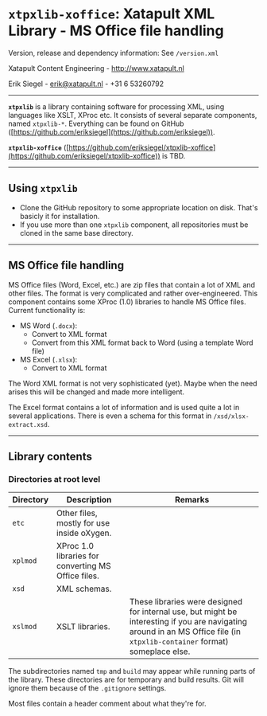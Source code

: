 # `xtpxlib-xoffice`: Xatapult XML Library - MS Office file handling

Version, release and dependency information: See `/version.xml` 

Xatapult Content Engineering - http://www.xatapult.nl

Erik Siegel - erik@xatapult.nl - +31 6 53260792

----

**`xtpxlib`** is a library containing software for processing XML, using languages like 
XSLT, XProc etc. It consists of several separate components, named `xtpxlib-*`. Everything can be found on GitHub ([https://github.com/eriksiegel](https://github.com/eriksiegel)).

**`xtpxlib-xoffice`** ([https://github.com/eriksiegel/xtpxlib-xoffice](https://github.com/eriksiegel/xtpxlib-xoffice)) is TBD.

----

## Using `xtpxlib`

* Clone the GitHub repository to some appropriate location on disk. That's basicly it for installation.
* If you use more than one `xtpxlib` component, all repositories must be cloned in the same base directory.

----

## MS Office file handling

MS Office files (Word, Excel, etc.) are zip files that contain a lot of XML and other files. The format is very complicated and rather over-engineered. This component contains some XProc (1.0) libraries to handle MS Office files. Current functionality is:

* MS Word (`.docx`):
  * Convert to XML format
  * Convert from this XML format back to Word (using a template Word file)
* MS Excel (`.xlsx`):
  * Convert to XML format
  
The Word XML format is not very sophisticated (yet). Maybe when the need arises this will be changed and made more intelligent.

The Excel format contains a lot of information and is used quite a lot in several applications. There is even a schema for this format in `/xsd/xlsx-extract.xsd`.

----

## Library contents

### Directories at root level

| Directory | Description | Remarks |
| --------- | ----------- | --------|
| `etc` | Other files, mostly for use inside oXygen. |  |
| `xplmod` | XProc 1.0 libraries for converting MS Office files. |  |
| `xsd` | XML schemas. |  |
| `xslmod` | XSLT libraries. | These libraries were designed for internal use, but might be interesting if you are navigating around in an MS Office file (in `xtpxlib-container` format) someplace else.  |

The subdirectories named `tmp` and  `build` may appear while running parts of the library. These directories are for temporary and build results. Git will ignore them because of the `.gitignore` settings.

Most files contain a header comment about what they're for.
